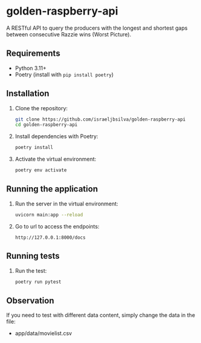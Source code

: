 # golden-raspberry-api

A RESTful API to query the producers with the longest and shortest gaps between consecutive Razzie wins (Worst Picture).
## Requirements

- Python 3.11+
- Poetry (install with `pip install poetry`)

## Installation

1. Clone the repository:
   ```bash
   git clone https://github.com/israeljbsilva/golden-raspberry-api
   cd golden-raspberry-api
   ```
   
2. Install dependencies with Poetry:
   ```bash
   poetry install
   ```

3. Activate the virtual environment:
   ```bash
   poetry env activate
   ```

## Running the application

1. Run the server in the virtual environment:
   ```bash
   uvicorn main:app --reload
   ```
2. Go to url to access the endpoints:
   ```
   http://127.0.0.1:8000/docs
   ```


## Running tests

1. Run the test:
   ```bash
   poetry run pytest
   ```


## Observation

If you need to test with different data content, simply change the data in the file: 
- app/data/movielist.csv